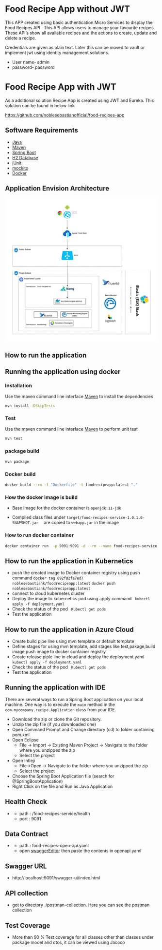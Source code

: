 # Food Recipe App without JWT

This APP created using basic authentication.Micro Services to display the Food Recipes API . This API allows users to manage your favourite recipes.
These API’s  show all available recipes and the actions to create, update and delete a recipe.

Credentials are given as plain text. Later this can be moved to vault or implement jwt using identity 
management solutions.

* User name- admin
* password-  password

# Food Recipe App with JWT

As a additional solution Recipe App is created using JWT and Eureka. This solution can be found in below link

https://github.com/noblesebastianofficial/food-recipes-app

## Software Requirements

* [Java](https://www.oracle.com/java/)
* [Maven](https://maven.apache.org/)
* [Spring Boot](https://spring.io/projects/spring-boot)
* [H2 Database](https://www.h2database.com/html/main.html)
* [jUnit](https://junit.org/)
* [mockito](https://site.mockito.org/)
* [Docker](https://www.docker.com/)

## Application Envision Architecture

![](images/food-recipes.jpeg)

## How to run the application

## Running the application using docker

### Installation

Use the maven command line interface [Maven](https://maven.apache.org/) to install the dependencies

```bash
mvn install -DSkipTests
```

### Test
Use the maven command line interface [Maven](https://maven.apache.org/) to perform unit test
```bash
mvn test
```
### package build
```bash
mvn package
```
### Docker build
```bash
docker build --rm -f "Dockerfile" -t foodrecipeapp:latest "."
```

### How the docker image is build
* Base image for the docker container is `openjdk:11-jdk`

* Compiled class files under `target/food-recipes-service-1.0.1.0-SNAPSHOT.jar  ` are copied to `webapp.jar` in the image

### How to run docker container

```bash
docker container run  -p 9091:9091 -d --rm --name food-recipes-service foodrecipeapp:latest
```
## How to run the application in Kubernetics

* push the created image to Docker container registry using push command
  `docker tag 092f82fa7ed7 noblesebastiank/foodrecipeapp:latest`
  `docker push noblesebastiank/foodrecipeapp:latest`
* connect to cloud kubernetes cluster
* Deploy the image to kubernetics pod using apply command
  ` kubectl apply -f deployment.yaml`
* Check the status of the pod
  ` Kubectl get pods`
* Test the application

## How to run the application in Azure Cloud

* Create build pipe line using mvn template or default template
* Define stages for using mvn template, add stages like test,pakage,build image,push image to docker container registry
* Create release piple line in cloud and deploy the deployment.yaml
  ` kubectl apply -f deployment.yaml`
* Check the status of the pod
  ` Kubectl get pods`
* Test the application

## Running the application with IDE

There are several ways to run a Spring Boot application on your local machine. One way is to execute the `main` method in the `com.mycompany.recipe.Application` class from your IDE.

* 	Download the zip or clone the Git repository.
* 	Unzip the zip file (if you downloaded one)
* 	Open Command Prompt and Change directory (cd) to folder containing pom.xml
* 	Open Eclipse
     * File -> Import -> Existing Maven Project -> Navigate to the folder where you unzipped the zip
     * Select the project
* 	Open Intleji
     * File->Open -> Navigate to the folder where you unzipped the zip
     * Select the project
* 	Choose the Spring Boot Application file (search for @SpringBootApplication)
* 	Right Click on the file and Run as Java Application



## Health Check

+
    - path : /food-recipes-service/health
    - port : 9091

## Data Contract

+
    - path : food-recipes-open-api.yaml
    - open [swaggerEditor](https://editor.swagger.io)  then paste the contents in openapi.yaml

## Swagger URL
-  http://localhost:9091/swagger-ui/index.html

## API collection
- got to directory ./postman-collection. Here you can see the postman collection


## Test Coverage
- More than 90 % Test coverage for all classes other than classes under package model and dtos, it can be viewed 
  using Jacoco
